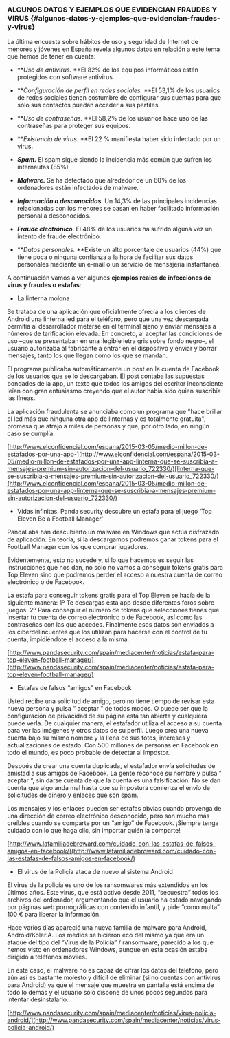 ### ALGUNOS DATOS Y EJEMPLOS QUE EVIDENCIAN FRAUDES Y VIRUS {#algunos-datos-y-ejemplos-que-evidencian-fraudes-y-virus}

La última encuesta sobre hábitos de uso y seguridad de Internet de menores y jóvenes en España revela algunos datos en relación a este tema que hemos de tener en cuenta:

*   **_Uso de antivirus._ **El 82% de los equipos informáticos están protegidos con software antivirus.

*   **_Configuración de perfil en redes sociales._ **El 53,1% de los usuarios de redes sociales tienen costumbre de configurar sus cuentas para que sólo sus contactos puedan acceder a sus perfiles.

*   **_Uso de contraseñas._ **El 58,2% de los usuarios hace uso de las contraseñas para proteger sus equipos.

*   **_Existencia de virus._ **El 22 % manifiesta haber sido infectado por un virus.

*   **_Spam._** El spam sigue siendo la incidencia más común que sufren los internautas (85%)

*   **_Malware._** Se ha detectado que alrededor de un 60% de los ordenadores están infectados de malware.

*   **_Información a desconocidos_**. Un 14,3% de las principales incidencias relacionadas con los menores se basan en haber facilitado información personal a desconocidos.

*   **_Fraude electrónico_**. El 48% de los usuarios ha sufrido alguna vez un intento de fraude electrónico.

*   **_Datos personales._ **Existe un alto porcentaje de usuarios (44%) que tiene poca o ninguna confianza a la hora de facilitar sus datos personales mediante un e-mail o un servicio de mensajería instantánea.

A continuación vamos a ver algunos **ejemplos reales de infecciones de virus y fraudes o estafas**:

*   La linterna molona

Se trataba de una aplicación que oficialmente ofrecía a los clientes de Android una linterna led para el teléfono, pero que una vez descargada permitía al desarrollador meterse en el terminal ajeno y enviar mensajes a números de tarificación elevada. En concreto, al aceptar las condiciones de uso –que se presentaban en una ilegible letra gris sobre fondo negro–, el usuario autorizaba al fabricante a entrar en el dispositivo y enviar y borrar mensajes, tanto los que llegan como los que se mandan.

El programa publicaba automáticamente un post en la cuenta de Facebook de los usuarios que se lo descargaban. El post contaba las supuestas bondades de la app, un texto que todos los amigos del escritor inconsciente leían con gran entusiasmo creyendo que el autor había sido quien suscribía las líneas.

La aplicación fraudulenta se anunciaba como un programa que &quot;hace brillar el led más que ninguna otra app de linternas y es totalmente gratuita&quot;, promesa que atrajo a miles de personas y que, por otro lado, en ningún caso se cumplía.

[http://www.elconfidencial.com/espana/2015-03-05/medio-millon-de-estafados-por-una-app-](http://www.elconfidencial.com/espana/2015-03-05/medio-millon-de-estafados-por-una-app-linterna-que-se-suscribia-a-mensajes-premium-sin-autorizacion-del-usuario_722330/)[linterna-que-se-suscribia-a-mensajes-premium-sin-autorizacion-del-usuario_722330/](http://www.elconfidencial.com/espana/2015-03-05/medio-millon-de-estafados-por-una-app-linterna-que-se-suscribia-a-mensajes-premium-sin-autorizacion-del-usuario_722330/)

*   Vidas infinitas. Panda security descubre un estafa para el juego ‘Top Eleven Be a Football Manager’

PandaLabs han descubierto un malware en Windows que actúa disfrazado de aplicación. En teoría, si la descargamos podremos ganar tokens para el Football Manager con los que comprar jugadores.

Evidentemente, esto no sucede y, si lo que hacemos es seguir las instrucciones que nos dan, no solo no vamos a conseguir tokens gratis para Top Eleven sino que podremos perder el acceso a nuestra cuenta de correo electrónico o de Facebook.

La estafa para conseguir tokens gratis para el Top Eleven se hacía de la siguiente manera: 1º Te descargas esta app desde diferentes foros sobre juegos. 2º Para conseguir el número de tokens que selecciones tienes que insertar tu cuenta de correo electrónico o de Facebook, así como las contraseñas con las que accedes. Finalmente esos datos son enviados a los ciberdelincuentes que los utilizan para hacerse con el control de tu cuenta, impidiéndote el acceso a la misma.

[http://www.pandasecurity.com/spain/mediacenter/noticias/estafa-para-top-eleven-football-manager/](http://www.pandasecurity.com/spain/mediacenter/noticias/estafa-para-top-eleven-football-manager/)

*   Estafas de falsos “amigos” en Facebook

Usted recibe una solicitud de amigo, pero no tiene tiempo de revisar esta nueva persona y pulsa ” aceptar ” de todos modos. O puede ser que la configuración de privacidad de su página está tan abierta y cualquiera puede verla. De cualquier manera, el estafador utiliza el acceso a su cuenta para ver las imágenes y otros datos de su perfil. Luego crea una nueva cuenta bajo su mismo nombre y la llena de sus fotos, intereses y actualizaciones de estado. Con 500 millones de personas en Facebook en todo el mundo, es poco probable de detectar al impostor.

Después de crear una cuenta duplicada, el estafador envía solicitudes de amistad a sus amigos de Facebook. La gente reconoce su nombre y pulsa ” aceptar “, sin darse cuenta de que la cuenta es una falsificación. No se dan cuenta que algo anda mal hasta que su impostura comienza el envío de solicitudes de dinero y enlaces que son spam.

Los mensajes y los enlaces pueden ser estafas obvias cuando provenga de una dirección de correo electrónico desconocido, pero son mucho más creíbles cuando se comparte por un “amigo” de Facebook. ¡Siempre tenga cuidado con lo que haga clic, sin importar quién la comparte!

[http://www.lafamiliadebroward.com/cuidado-con-las-estafas-de-falsos-amigos-en-facebook/](http://www.lafamiliadebroward.com/cuidado-con-las-estafas-de-falsos-amigos-en-facebook/)

*   El virus de la Policía ataca de nuevo al sistema Android

El virus de la policía es uno de los ransomwares más extendidos en los últimos años. Este virus, que está activo desde 2011, “secuestra” todos los archivos del ordenador, argumentando que el usuario ha estado navegando por páginas web pornográficas con contenido infantil, y pide “como multa” 100 € para liberar la información.

Hace varios días apareció una nueva familia de malware para Android, Android/Koler.A. Los medios se hicieron eco del mismo ya que era un ataque del tipo del “Virus de la Policía” / ransomware, parecido a los que hemos visto en ordenadores Windows, aunque en esta ocasión estaba dirigido a teléfonos móviles.

En este caso, el malware no es capaz de cifrar los datos del teléfono, pero aún así es bastante molesto y difícil de eliminar (si no cuentas con antivirus para Android) ya que el mensaje que muestra en pantalla está encima de todo lo demás y el usuario sólo dispone de unos pocos segundos para intentar desinstalarlo.

[http://www.pandasecurity.com/spain/mediacenter/noticias/virus-policia-android/](http://www.pandasecurity.com/spain/mediacenter/noticias/virus-policia-android/)